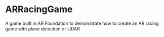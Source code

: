 # ARRacingGame
A game built in AR Foundation to demonstrate how to create an AR racing game with plane detection or LiDAR
